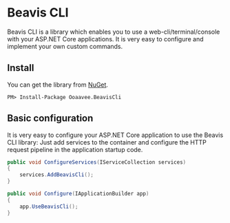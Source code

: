 # Beavis CLI

Beavis CLI is a library which enables you to use a web-cli/terminal/console with your ASP.NET Core applications. It is very easy to configure and implement your own custom commands.

## Install

You can get the library from <a href="https://www.nuget.org/packages/Ooaavee.Xxxx">NuGet</a>.

```
PM> Install-Package Ooaavee.BeavisCli
```

## Basic configuration

It is very easy to configure your ASP.NET Core application to use the Beavis CLI library: Just add services to the container and configure the HTTP request pipeline in the application startup code.

```cs
public void ConfigureServices(IServiceCollection services)
{
    services.AddBeavisCli();
}
```

```cs
public void Configure(IApplicationBuilder app)
{
    app.UseBeavisCli();
}

```

